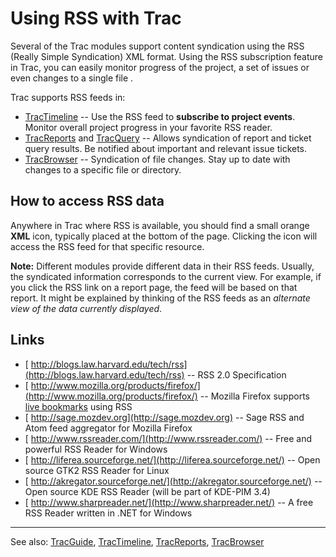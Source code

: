 # Using RSS with Trac






Several of the Trac modules support content syndication using the RSS (Really Simple Syndication) XML format.
Using the RSS subscription feature in Trac, you can easily monitor progress of the project, a set of issues or even changes to a single file .



Trac supports RSS feeds in:


- [TracTimeline](trac-timeline) --  Use the RSS feed to **subscribe to project events**.
  Monitor overall project progress in your favorite RSS reader.
- [TracReports](trac-reports) and [TracQuery](trac-query) -- Allows syndication of report and ticket query results.
  Be notified about important and relevant issue tickets.
- [TracBrowser](trac-browser) -- Syndication of file changes.
  Stay up to date with changes to a specific file or directory.

## How to access RSS data



Anywhere in Trac where RSS is available, you should find a small orange **XML** icon, typically placed at the bottom of the page. Clicking the icon will access the RSS feed for that specific resource.



**Note:** Different modules provide different data in their RSS feeds. Usually, the syndicated information corresponds to the current view. For example, if you click the RSS link on a report page, the feed will be based on that report. It might be explained by thinking of the RSS feeds as an *alternate view of the data currently displayed*.


## Links


- [
  http://blogs.law.harvard.edu/tech/rss](http://blogs.law.harvard.edu/tech/rss) -- RSS 2.0 Specification
- [
  http://www.mozilla.org/products/firefox/](http://www.mozilla.org/products/firefox/) -- Mozilla Firefox supports [
  live bookmarks](http://www.mozilla.org/products/firefox/live-bookmarks.html) using RSS
- [
  http://sage.mozdev.org](http://sage.mozdev.org) -- Sage RSS and Atom feed aggregator for Mozilla Firefox
- [
  http://www.rssreader.com/](http://www.rssreader.com/) -- Free and powerful RSS Reader for Windows
- [
  http://liferea.sourceforge.net/](http://liferea.sourceforge.net/) -- Open source GTK2 RSS Reader for Linux
- [
  http://akregator.sourceforge.net/](http://akregator.sourceforge.net/) -- Open source KDE RSS Reader (will be part of KDE-PIM 3.4)
- [
  http://www.sharpreader.net/](http://www.sharpreader.net/) -- A free RSS Reader written in .NET for Windows

---



See also: [TracGuide](trac-guide), [TracTimeline](trac-timeline), [TracReports](trac-reports), [TracBrowser](trac-browser)


